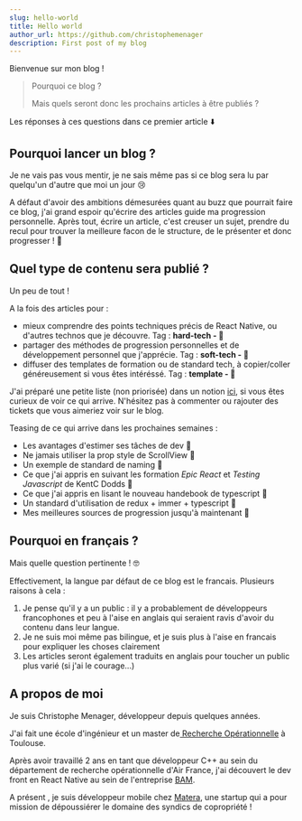 ```yaml
---
slug: hello-world
title: Hello world
author_url: https://github.com/christophemenager
description: First post of my blog
---
```


Bienvenue sur mon blog !

> Pourquoi ce blog ?
>
> Mais quels seront donc les prochains articles à être publiés ?

Les réponses à ces questions dans ce premier article :arrow_down:

<!--truncate-->

## Pourquoi lancer un blog ?

Je ne vais pas vous mentir, je ne sais même pas si ce blog sera lu par quelqu'un d'autre que moi un jour :cry:

A défaut d'avoir des ambitions démesurées quant au buzz que pourrait faire ce blog, j'ai grand espoir qu'écrire des articles guide ma progression personnelle. Après tout, écrire un article, c'est creuser un sujet, prendre du recul pour trouver la meilleure facon de le structure, de le présenter et donc progresser ! :muscle:

## Quel type de contenu sera publié ?

Un peu de tout !

A la fois des articles pour :

- mieux comprendre des points techniques précis de React Native, ou d'autres technos que je découvre. Tag : **hard-tech - :cactus:**
- partager des méthodes de progression personnelles et de développement personnel que j'apprécie. Tag : **soft-tech - :cookie:**
- diffuser des templates de formation ou de standard tech, à copier/coller généreusement si vous êtes intéréssé. Tag : **template - 💾**

J'ai préparé une petite liste (non priorisée) dans un notion [ici](https://www.notion.so/3c352c1b0dba4651aa6b691ca3fef4fd?v=facd5e4879ba42de99c6a4968a823f57), si vous êtes curieux de voir ce qui arrive. N'hésitez pas à commenter ou rajouter des tickets que vous aimeriez voir sur le blog.

Teasing de ce qui arrive dans les prochaines semaines :

- Les avantages d'estimer ses tâches de dev :cookie:
- Ne jamais utiliser la prop style de ScrollView :cactus:
- Un exemple de standard de naming :floppy_disk:
- Ce que j'ai appris en suivant les formation _Epic React_ et _Testing Javascript_ de KentC Dodds :cactus:
- Ce que j'ai appris en lisant le nouveau handebook de typescript :cactus:
- Un standard d'utilisation de redux + immer + typescript :floppy_disk:
- Mes meilleures sources de progression jusqu'à maintenant :cookie:

## Pourquoi en français ?

Mais quelle question pertinente ! 🤓

Effectivement, la langue par défaut de ce blog est le francais. Plusieurs raisons à cela :

1. Je pense qu'il y a un public : il y a probablement de développeurs francophones et peu à l'aise en anglais qui seraient ravis d'avoir du contenu dans leur langue.
2. Je ne suis moi même pas bilingue, et je suis plus à l'aise en francais pour expliquer les choses clairement
3. Les articles seront également traduits en anglais pour toucher un public plus varié (si j'ai le courage...)

## A propos de moi

Je suis Christophe Menager, développeur depuis quelques années.

J'ai fait une école d'ingénieur et un master de[ Recherche Opérationnelle](https://m2rit-ro.recherche.enac.fr/) à Toulouse.

Après avoir travaillé 2 ans en tant que développeur C++ au sein du département de recherche opérationnelle d'Air France, j'ai découvert le dev front en React Native au sein de l'entreprise [BAM](https://www.bam.tech/technologies).

A présent , je suis développeur mobile chez [Matera](https://www.matera.eu/), une startup qui a pour mission de dépoussiérer le domaine des syndics de copropriété !
